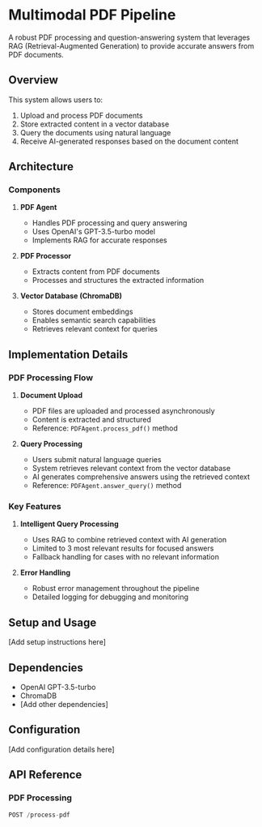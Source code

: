 # Multimodal PDF Pipeline

A robust PDF processing and question-answering system that leverages RAG (Retrieval-Augmented Generation) to provide accurate answers from PDF documents.

## Overview

This system allows users to:
1. Upload and process PDF documents
2. Store extracted content in a vector database
3. Query the documents using natural language
4. Receive AI-generated responses based on the document content

## Architecture

### Components

1. **PDF Agent**
   - Handles PDF processing and query answering
   - Uses OpenAI's GPT-3.5-turbo model
   - Implements RAG for accurate responses

2. **PDF Processor**
   - Extracts content from PDF documents
   - Processes and structures the extracted information

3. **Vector Database (ChromaDB)**
   - Stores document embeddings
   - Enables semantic search capabilities
   - Retrieves relevant context for queries

## Implementation Details

### PDF Processing Flow

1. **Document Upload**
   - PDF files are uploaded and processed asynchronously
   - Content is extracted and structured
   - Reference: `PDFAgent.process_pdf()` method

2. **Query Processing**
   - Users submit natural language queries
   - System retrieves relevant context from the vector database
   - AI generates comprehensive answers using the retrieved context
   - Reference: `PDFAgent.answer_query()` method

### Key Features

1. **Intelligent Query Processing**
   - Uses RAG to combine retrieved context with AI generation
   - Limited to 3 most relevant results for focused answers
   - Fallback handling for cases with no relevant information

2. **Error Handling**
   - Robust error management throughout the pipeline
   - Detailed logging for debugging and monitoring

## Setup and Usage

[Add setup instructions here]

## Dependencies

- OpenAI GPT-3.5-turbo
- ChromaDB
- [Add other dependencies]

## Configuration

[Add configuration details here]

## API Reference

### PDF Processing
```python
POST /process-pdf
```
